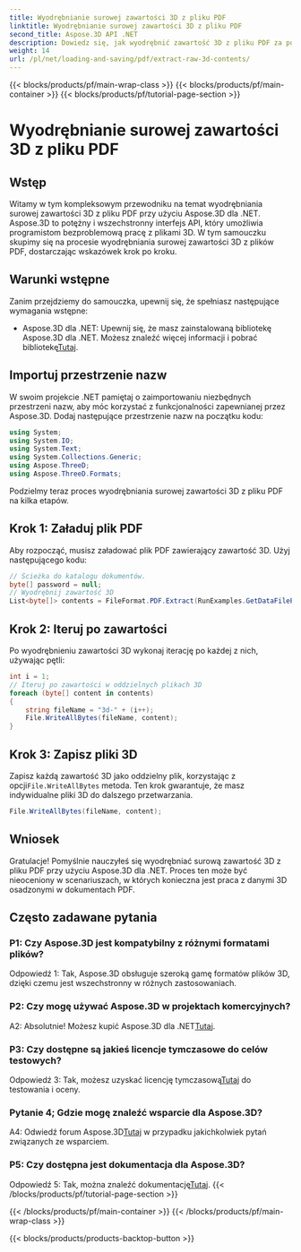 ```yaml
---
title: Wyodrębnianie surowej zawartości 3D z pliku PDF
linktitle: Wyodrębnianie surowej zawartości 3D z pliku PDF
second_title: Aspose.3D API .NET
description: Dowiedz się, jak wyodrębnić zawartość 3D z pliku PDF za pomocą Aspose.3D dla .NET. Przewodnik krok po kroku z przykładami kodu.
weight: 14
url: /pl/net/loading-and-saving/pdf/extract-raw-3d-contents/
---
```


{{< blocks/products/pf/main-wrap-class >}}
{{< blocks/products/pf/main-container >}}
{{< blocks/products/pf/tutorial-page-section >}}

# Wyodrębnianie surowej zawartości 3D z pliku PDF

## Wstęp

Witamy w tym kompleksowym przewodniku na temat wyodrębniania surowej zawartości 3D z pliku PDF przy użyciu Aspose.3D dla .NET. Aspose.3D to potężny i wszechstronny interfejs API, który umożliwia programistom bezproblemową pracę z plikami 3D. W tym samouczku skupimy się na procesie wyodrębniania surowej zawartości 3D z plików PDF, dostarczając wskazówek krok po kroku.

## Warunki wstępne

Zanim przejdziemy do samouczka, upewnij się, że spełniasz następujące wymagania wstępne:

-  Aspose.3D dla .NET: Upewnij się, że masz zainstalowaną bibliotekę Aspose.3D dla .NET. Możesz znaleźć więcej informacji i pobrać bibliotekę[Tutaj](https://releases.aspose.com/3d/net/).

## Importuj przestrzenie nazw

W swoim projekcie .NET pamiętaj o zaimportowaniu niezbędnych przestrzeni nazw, aby móc korzystać z funkcjonalności zapewnianej przez Aspose.3D. Dodaj następujące przestrzenie nazw na początku kodu:

```csharp
using System;
using System.IO;
using System.Text;
using System.Collections.Generic;
using Aspose.ThreeD;
using Aspose.ThreeD.Formats;
```

Podzielmy teraz proces wyodrębniania surowej zawartości 3D z pliku PDF na kilka etapów.

## Krok 1: Załaduj plik PDF

Aby rozpocząć, musisz załadować plik PDF zawierający zawartość 3D. Użyj następującego kodu:

```csharp
// Ścieżka do katalogu dokumentów.
byte[] password = null;
// Wyodrębnij zawartość 3D
List<byte[]> contents = FileFormat.PDF.Extract(RunExamples.GetDataFilePath("House_Design.pdf"), password);
```

## Krok 2: Iteruj po zawartości

Po wyodrębnieniu zawartości 3D wykonaj iterację po każdej z nich, używając pętli:

```csharp
int i = 1;
// Iteruj po zawartości w oddzielnych plikach 3D
foreach (byte[] content in contents)
{
    string fileName = "3d-" + (i++);
    File.WriteAllBytes(fileName, content);
}
```

## Krok 3: Zapisz pliki 3D

 Zapisz każdą zawartość 3D jako oddzielny plik, korzystając z opcji`File.WriteAllBytes` metoda. Ten krok gwarantuje, że masz indywidualne pliki 3D do dalszego przetwarzania.

```csharp
File.WriteAllBytes(fileName, content);
```

## Wniosek

Gratulacje! Pomyślnie nauczyłeś się wyodrębniać surową zawartość 3D z pliku PDF przy użyciu Aspose.3D dla .NET. Proces ten może być nieoceniony w scenariuszach, w których konieczna jest praca z danymi 3D osadzonymi w dokumentach PDF.

## Często zadawane pytania

### P1: Czy Aspose.3D jest kompatybilny z różnymi formatami plików?

Odpowiedź 1: Tak, Aspose.3D obsługuje szeroką gamę formatów plików 3D, dzięki czemu jest wszechstronny w różnych zastosowaniach.

### P2: Czy mogę używać Aspose.3D w projektach komercyjnych?

 A2: Absolutnie! Możesz kupić Aspose.3D dla .NET[Tutaj](https://purchase.aspose.com/buy).

### P3: Czy dostępne są jakieś licencje tymczasowe do celów testowych?

 Odpowiedź 3: Tak, możesz uzyskać licencję tymczasową[Tutaj](https://purchase.aspose.com/temporary-license/) do testowania i oceny.

### Pytanie 4; Gdzie mogę znaleźć wsparcie dla Aspose.3D?

 A4: Odwiedź forum Aspose.3D[Tutaj](https://forum.aspose.com/c/3d/18) w przypadku jakichkolwiek pytań związanych ze wsparciem.

### P5: Czy dostępna jest dokumentacja dla Aspose.3D?

 Odpowiedź 5: Tak, można znaleźć dokumentację[Tutaj](https://reference.aspose.com/3d/net/).
{{< /blocks/products/pf/tutorial-page-section >}}

{{< /blocks/products/pf/main-container >}}
{{< /blocks/products/pf/main-wrap-class >}}

{{< blocks/products/products-backtop-button >}}
